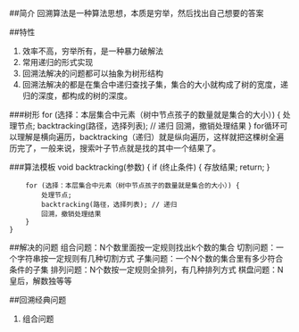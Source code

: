 ##简介
回溯算法是一种算法思想，本质是穷举，然后找出自己想要的答案

##特性
1. 效率不高，穷举所有，是一种暴力破解法
2. 常用递归的形式实现
3. 回溯法解决的问题都可以抽象为树形结构
4. 回溯法解决的都是在集合中递归查找子集，集合的大小就构成了树的宽度，递归的深度，都构成的树的深度。

###树形
    for (选择：本层集合中元素（树中节点孩子的数量就是集合的大小）) {
        处理节点;
        backtracking(路径，选择列表); // 递归
        回溯，撤销处理结果
    }
for循环可以理解是横向遍历，backtracking（递归）就是纵向遍历，这样就把这棵树全遍历完了，一般来说，搜索叶子节点就是找的其中一个结果了。

###算法模板
    void backtracking(参数) {
        if (终止条件) {
            存放结果;
            return;
        }
        
        for (选择：本层集合中元素（树中节点孩子的数量就是集合的大小）) {
            处理节点;
            backtracking(路径，选择列表); // 递归
            回溯，撤销处理结果
        }
    }

##解决的问题
    组合问题：N个数里面按一定规则找出k个数的集合
    切割问题：一个字符串按一定规则有几种切割方式
    子集问题：一个N个数的集合里有多少符合条件的子集
    排列问题：N个数按一定规则全排列，有几种排列方式
    棋盘问题：N皇后，解数独等等

##回溯经典问题
1. 组合问题